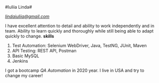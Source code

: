 #Iuliia Linda#

*lindaiuliia@gmail.com*

I have excellent attention to detail and ability to work independently and in team. Ability to learn quickly and thoroughly while still being able to adapt quickly to change.
**skills**
1. Test Automation: Selenium WebDriver, Java, TestNG, JUnit, Maven
2. API Testing: REST API, Postman
3. Basic MySQL 
4. Jenkins

I got a bootcamp *QA Automation* in 2020 year.
I live in USA and try to change my career!

